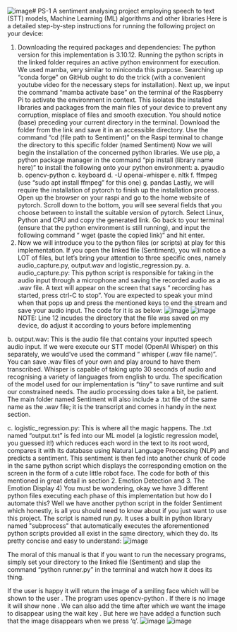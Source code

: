 ![image](https://github.com/Shooooooonak/PS-1/assets/137979966/9d76cfde-dede-4a40-8f53-71c2c8724b1f)# PS-1
A sentiment analysing project employing speech to text (STT) models, Machine Learning (ML) algorithms and other libraries
Here is a detailed step-by-step instructions for running the following project on your device:

1) Downloading the required packages and dependencies:
The python version for this implementation is 3.10.12. Running the python scripts in the
linked folder requires an active python environment for execution. We used mamba, very
similar to miniconda this purpose. Searching up “conda forge” on GitHub ought to do the
trick (with a convenient youtube video for the necessary steps for installation).
Next up, we input the command “mamba activate base” on the terminal of the Raspberry
Pi to activate the environment in context. This isolates the installed libraries and
packages from the main files of your device to prevent any corruption, misplace of files
and smooth execution. You should notice (base) preceding your current directory in the
terminal. Download the folder from the link and save it in an accessible directory. Use the
command “cd (file path to Sentiment)” on the Raspi terminal to change the directory to
this specific folder (named Sentiment)
Now we will begin the installation of the concerned python libraries. We use pip, a
python package manager in the command “pip install (library name here)” to install the
following onto your python environment:
a. pyaudio
b. opencv-python
c. keyboard
d. -U openai-whisper
e. nltk
f. ffmpeg (use “sudo apt install ffmpeg” for this one)
g. pandas
Lastly, we will require the installation of pytorch to finish up the installation process.
Open up the browser on your raspi and go to the home website of pytorch. Scroll down
to the bottom, you will see several fields that you choose between to install the suitable
version of pytorch. Select Linux, Python and CPU and copy the generated link.
Go back to your terminal (ensure that the python environment is still running), and input
the following command “ wget (paste the copied link)” and hit enter.
2) Now we will introduce you to the python files (or scripts) at play for this implementation.
If you open the linked file (Sentiment), you will notice a LOT of files, but let’s bring your
attention to three specific ones, namely audio_capture.py, output.wav and
logistic_regression.py.
a. audio_capture.py: This python script is responsible for taking in the audio input
through a microphone and saving the recorded audio as a .wav file. A text will appear on
the screen that says “ recording has started, press ctrl-C to stop”. You are expected to speak your mind when that pops up and press the mentioned keys to end the stream
and save your audio input. The code for it is as below:
![image](https://github.com/Shooooooonak/PS-1/assets/137979966/895db62c-8ab1-42a1-9ecf-f35fd10a522c)
![image](https://github.com/Shooooooonak/PS-1/assets/137979966/f1f405e6-238f-47f1-a5e3-99f82ba53887)
NOTE: Line 12 incudes the directory that the file was saved on my device, do adjust it
according to yours before implementing

b. output.wav: This is the audio file that contains your inputted speech audio input. If we
were execute our STT model (OpenAI Whisper) on this separately, we would’ve used the
command “ whisper (.wav file name)”. You can save .wav files of your own and play
around to have them transcribed. Whisper is capable of taking upto 30 seconds of audio
and recognising a variety of languages from english to urdu. The specification of the
model used for our implementation is “tiny” to save runtime and suit our constrained
needs. The audio processing does take a bit, be patient. The main folder named
Sentiment will also include a .txt file of the same name as the .wav file; it is the
transcript and comes in handy in the next section.

c. logistic_regression.py: This is where all the magic happens. The .txt named
“output.txt” is fed into our ML model (a logistic regression model, you guessed it!) which
reduces each word in the text to its root word, compares it with its database using
Natural Language Processing (NLP) and predicts a sentiment. This sentiment is then fed
into another chunk of code in the same python script which displays the corresponding
emotion on the screen in the form of a cute little robot face. The code for both of this
mentioned in great detail in section 2. Emotion Detection and 3. The Emotion Display
4) You must be wondering, okay we have 3 different python files executing each phase of
this implementation but how do I automate this? Well we have another python script in
the folder Sentiment which honestly, is all you should need to know about if you just want
to use this project. The script is named run.py. It uses a built in python library named
"subprocess" that automatically executes the aforementioned python scripts provided all
exist in the same directory, which they do. Its pretty concise and easy to understand:
![image](https://github.com/Shooooooonak/PS-1/assets/137979966/54daa26a-cd4d-4deb-a34d-bc052abea361)

The moral of this manual is that if you want to run the necessary programs, simply set
your directory to the linked file (Sentiment) and slap the command “python runner.py” in the
terminal and watch how it does its thing.

If the user is happy it will return the image of a smiling face which will be shown to the user .
The program uses opencv-python . If there is no image it will show none . We can also add the
time after which we want the image to disappear using the wait key . But here we have added a
function such that the image disappears when we press ‘q’. 
![image](https://github.com/Shooooooonak/PS-1/assets/137979966/b251f10c-a169-4728-8c8f-c0feca31fe91)
![image](https://github.com/Shooooooonak/PS-1/assets/137979966/f4900b2d-c594-4317-a5da-f6a43338e5f3)



